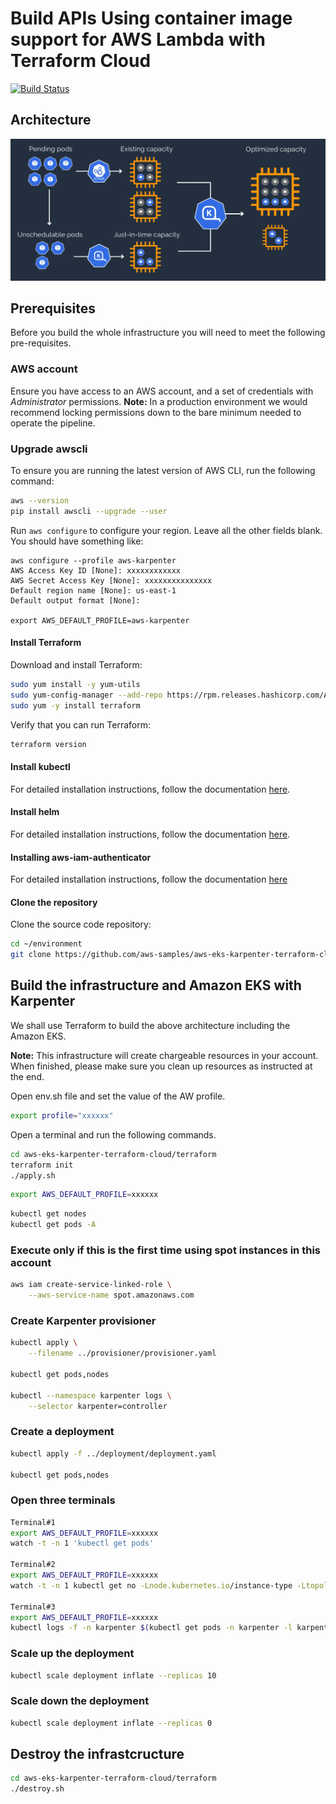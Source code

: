 
# Build APIs Using container image support for AWS Lambda with Terraform Cloud
[![Build Status](https://travis-ci.org/joemccann/dillinger.svg?branch=master)](https://travis-ci.org/joemccann/dillinger)

## Architecture
<img width="1042" alt="architecture-screenshot" src="images/Karpenter.jpg">

## Prerequisites

Before you build the whole infrastructure you will need to meet the following pre-requisites.

### AWS account

Ensure you have access to an AWS account, and a set of credentials with *Administrator* permissions. **Note:** In a production environment we would recommend locking permissions down to the bare minimum needed to operate the pipeline.
<!--
### Create an AWS Cloud9 environment

Log into the AWS Management Console and search for Cloud9 services in the search bar. Click Cloud9 and create an AWS Cloud9 environment in the `us-east-1` region based on Amazon Linux 2. You can select the instance type as t2.micro.

### Configure the AWS Cloud9 environment

Launch the AWS Cloud9 IDE. Close the `Welcome` tab and open a new `Terminal` tab.

![Cloud9](images/Cloud9.png)

### Create and configure AWS Cloud9 environment
Log into the AWS Management Console and search for Cloud9 service in the search bar.

Click Cloud9 and create an AWS Cloud9 environment in the us-east-1 region based on Amazon Linux 2. Create an IAM role for Cloud9 workspace as explained [here](https://www.eksworkshop.com/020_prerequisites/iamrole/). Attache the IAM role to your workspace as explained [here](https://www.eksworkshop.com/020_prerequisites/ec2instance/). Turn off the AWS managed temporary credentials of the Cloud9 environment as explained [here](https://www.eksworkshop.com/020_prerequisites/workspaceiam/). 
- You can also resize the Amazon Elastic Block Store (Amazon EBS) volume that is associated with an Amazon EC2 instance for an environment. The detailed steps are documented [here](https://docs.aws.amazon.com/cloud9/latest/user-guide/move-environment.html#move-environment-resize).

- Use File/Upload Local Files ... from the Cloud9 menu to upload the code sample files ino the AWS Cloud9 environment.

Open a new terminal in Cloud9 and install jq using the command:

```bash
unzip workshop.zip
```
-->
### Upgrade awscli
To ensure you are running the latest version of AWS CLI, run the following command:

```bash
aws --version
pip install awscli --upgrade --user
```

Run `aws configure` to configure your region. Leave all the other fields blank. You should have something like:

```
aws configure --profile aws-karpenter
AWS Access Key ID [None]: xxxxxxxxxxxx
AWS Secret Access Key [None]: xxxxxxxxxxxxxxx
Default region name [None]: us-east-1
Default output format [None]: 

export AWS_DEFAULT_PROFILE=aws-karpenter
```

#### Install Terraform

Download and install Terraform:

```bash
sudo yum install -y yum-utils
sudo yum-config-manager --add-repo https://rpm.releases.hashicorp.com/AmazonLinux/hashicorp.repo
sudo yum -y install terraform
```

Verify that you can run Terraform:

```bash
terraform version
```

#### Install kubectl

For detailed installation instructions, follow the documentation [here](https://docs.aws.amazon.com/eks/latest/userguide/install-kubectl.html).

#### Install helm

For detailed installation instructions, follow the documentation [here](https://docs.aws.amazon.com/eks/latest/userguide/helm.html).

####  Installing aws-iam-authenticator

For detailed installation instructions, follow the documentation [here](https://docs.aws.amazon.com/eks/latest/userguide/install-aws-iam-authenticator.html)

#### Clone the repository

Clone the source code repository:

```bash
cd ~/environment
git clone https://github.com/aws-samples/aws-eks-karpenter-terraform-cloud.git
```

## Build the infrastructure and Amazon EKS with Karpenter

We shall use Terraform to build the above architecture including the Amazon EKS.

**Note:** This infrastructure will create chargeable resources in your account. When finished, please make sure you clean up resources as instructed at the end.

Open env.sh file and set the value of the AW profile.

```bash
export profile="xxxxxx"
```
Open a terminal and run the following commands.

```bash
cd aws-eks-karpenter-terraform-cloud/terraform
terraform init
./apply.sh
```
```bash
export AWS_DEFAULT_PROFILE=xxxxxx
```

```bash
kubectl get nodes
kubectl get pods -A
```

### Execute only if this is the first time using spot instances in this account
```bash
aws iam create-service-linked-role \
    --aws-service-name spot.amazonaws.com
```

### Create Karpenter provisioner

```bash
kubectl apply \
    --filename ../provisioner/provisioner.yaml

kubectl get pods,nodes

kubectl --namespace karpenter logs \
    --selector karpenter=controller
```

### Create a deployment

```bash
kubectl apply -f ../deployment/deployment.yaml

kubectl get pods,nodes
```

### Open three terminals

```bash
Terminal#1
export AWS_DEFAULT_PROFILE=xxxxxx
watch -t -n 1 'kubectl get pods'

Terminal#2
export AWS_DEFAULT_PROFILE=xxxxxx
watch -t -n 1 kubectl get no -Lnode.kubernetes.io/instance-type -Ltopology.kubernetes.io/zone -Lkubernetes.io/arch

Terminal#3
export AWS_DEFAULT_PROFILE=xxxxxx
kubectl logs -f -n karpenter $(kubectl get pods -n karpenter -l karpenter=controller -o name)

```

### Scale up the deployment

```bash
kubectl scale deployment inflate --replicas 10
```
### Scale down the deployment

```bash
kubectl scale deployment inflate --replicas 0
```

## Destroy the infrastcructure

```bash
cd aws-eks-karpenter-terraform-cloud/terraform
./destroy.sh
```


<!--
## Setup Terraform Cloud
Terraform Cloud is an application that manages Terraform runs in a consistent and reliable environment instead of on your local machine. It stores shared state and secret data, and connects to version control systems so that you and your team can work on infrastructure as code within your usual code workflow. It also has a private registry for sharing Terraform modules.

<img src="images/Terraform-Cloud-1.png" width="940"  />

### Create an account

Visit https://app.terraform.io/signup/account and follow the prompts to create a free Terraform Cloud account.

<img src="images/Sign_up_TFCloud.png" width="940"  />

When you sign up, you'll receive an email asking you to confirm your email address. Confirm your email address before moving on.

### Create an organization

After you create your account, the Terraform Cloud Web UI will prompt you to create a new organization. Your organization is free, and the members you add will be able to collaborate on your workspaces and share private modules.

Enter aws-terraform as organization name and an email address. You can use the same email address that you used for your account.

<img src="images/Terraform-Org.png" width="940"/>

### Create a workspace

Workspaces determine how Terraform Cloud organizes infrastructure. 

<img src="images/Terraform-Workspace-1.png" width="940"/>

Click CLI-driven workflow.

<img src="images/Terraform-Workspace-2.png" width="940"/>

Enter **aws-eks-karpenter-terraform-cloud** as the Workspace Name and click **Create workspace**.

<img src="images/Terraform-Workspace-3.png" width="940"/>

Copy the Example code and paste it inside the provider.tf file.

### Configure AWS credentials

Click the **Variables** tab at the top to create **Terraform Variables** AWS_DEFAULT_REGION and **Environment Variables** AWS_ACCESS_KEY_ID, AWS_SECRET_ACCESS_KEY.

<img src="images/Terraform-Vars.png" width="940"/>

### Terraform login

Using Cloud9 environment, open a new Terminal and use the following command:

```bash
terrafom login
```
At the prompt, enter yes and follow the instructions to generate a token using the url : https://app.terraform.io/app/settings/tokens?source=terraform-login.

Terraform will store the token in this file: 
```bash
/home/ec2-user/.terraform.d/credentials.tfrc.json
```

<img src="images/Terraform-Login.png" width="940"/>

## Provision infrastructure using Terraform Cloud

### Terraform CLI

Inside the Cloud9 terminal run:

```bash
cd ~/environment/aws-eks-karpenter-terraform-cloud/terraform
terraform init
```
<img src="images/Terraform-Init.png" width="940"/>

```bash
terraform plan
./apply.sh
```

<img src="images/Terraform-Apply-1.png" width="940"/>

Here are the results of the **terraform apply**

<img src="images/Terraform-Apply-2.png" width="940"/>
-->


